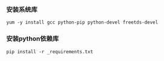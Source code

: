 ### 安装系统库
    yum -y install gcc python-pip python-devel freetds-devel
    
### 安装python依赖库
    pip install -r _requirements.txt
    
